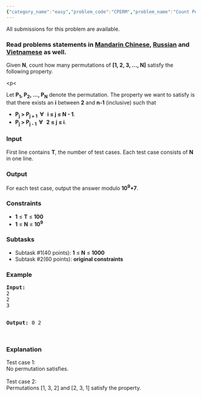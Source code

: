```yaml
---
{"category_name":"easy","problem_code":"CPERM","problem_name":"Count Permutations","languages_supported":{"0":"ADA","1":"ASM","2":"BASH","3":"BF","4":"C","5":"C99 strict","6":"CAML","7":"CLOJ","8":"CLPS","9":"CPP 4.3.2","10":"CPP 4.9.2","11":"CPP14","12":"CS2","13":"D","14":"ERL","15":"FORT","16":"FS","17":"GO","18":"HASK","19":"ICK","20":"ICON","21":"JAVA","22":"JS","23":"LISP clisp","24":"LISP sbcl","25":"LUA","26":"NEM","27":"NICE","28":"NODEJS","29":"PAS fpc","30":"PAS gpc","31":"PERL","32":"PERL6","33":"PHP","34":"PIKE","35":"PRLG","36":"PYTH","37":"PYTH 3.4","38":"RUBY","39":"SCALA","40":"SCM guile","41":"SCM qobi","42":"ST","43":"TCL","44":"TEXT","45":"WSPC"},"max_timelimit":1,"source_sizelimit":50000,"problem_author":"darkshadows","problem_tester":"xcwgf666","date_added":"18-04-2014","tags":{"0":"combinatorics","1":"darkshadows","2":"easy","3":"fast","4":"nov16"},"editorial_url":"http://discuss.codechef.com/problems/CPERM","time":{"view_start_date":1479115800,"submit_start_date":1479115800,"visible_start_date":1479115800,"end_date":1735669800},"layout":"problem"}
---
```

<span class="solution-visible-txt">All submissions for this problem are available.</span><h3> Read problems statements in <a target="_blank" href="http://www.codechef.com/download/translated/NOV16/mandarin/CPERM.pdf">Mandarin Chinese</a>, <a target="_blank" href="http://www.codechef.com/download/translated/NOV16/russian/CPERM.pdf">Russian</a> and <a target="_blank" href="http://www.codechef.com/download/translated/NOV16/vietnamese/CPERM.pdf">Vietnamese</a> as well.</h3>

<p>Given <b>N</b>, count how many permutations of <b>[1, 2, 3, ..., N]</b> satisfy the following property.<br/></p>

<p<</p>

<p>
Let <b>P<sub>1</sub>, P<sub>2</sub>, ..., P<sub>N</sub></b> denote the permutation. The property we want to satisfy is that there exists an <b>i</b> between <b>2</b> and <b>n-1</b> (inclusive) such that
<ul>
<li><b>P<sub>j</sub> > P<sub>j + 1</sub>  ∀    i ≤ j ≤ N - 1</b>.</li>
<li><b>P<sub>j</sub> > P<sub>j - 1</sub>  ∀    2 ≤ j ≤ i</b>.</li>
</ul>
</p>

<h3>Input</h3>
<p>First line contains <b>T</b>, the number of test cases. Each test case consists of <b>N</b> in one line.</p>

<h3>Output</h3>
<p>For each test case, output the answer modulo <b>10<sup>9</sup>+7</b>.</p>

<h3>Constraints</h3>
<ul>
<li><b>1</b> ≤ <b>T</b> ≤ <b>100</b></li>
<li><b>1</b> ≤ <b>N</b> ≤ <b>10<sup>9</sup></b></li>
</ul>
<h3>Subtasks</h3>
<ul>
<li>Subtask #1(40 points): <b>1</b> ≤ <b>N</b> ≤ <b>1000</b></li>
<li>Subtask #2(60 points): <b>original constraints</b></li>
</ul>


<h3>Example</h3>
<pre><b>Input:</b>
2
2
3

<b>Output:</b>
0
2

</pre>
<h3>Explanation</h3>
<p>
Test case 1:<br/>
No permutation satisfies.<br/><br/>
Test case 2:<br/>
Permutations [1, 3, 2] and [2, 3, 1] satisfy the property.
</p>